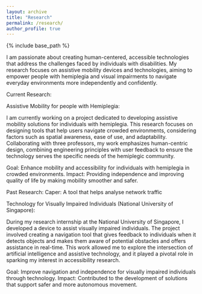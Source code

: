 ```yaml
---
layout: archive
title: "Research"
permalink: /research/
author_profile: true
---
```

{% include base_path %}

I am passionate about creating human-centered, accessible technologies that address the challenges faced by individuals with disabilities. My research focuses on assistive mobility devices and technologies, aiming to empower people with hemiplegia and visual impairments to navigate everyday environments more independently and confidently.

Current Research:

Assistive Mobility for people with Hemiplegia:

I am currently working on a project dedicated to developing assistive mobility solutions for individuals with hemiplegia. This research focuses on designing tools that help users navigate crowded environments, considering factors such as spatial awareness, ease of use, and adaptability. Collaborating with three professors, my work emphasizes human-centric design, combining engineering principles with user feedback to ensure the technology serves the specific needs of the hemiplegic community.

Goal: Enhance mobility and accessibility for individuals with hemiplegia in crowded environments.
Impact: Providing independence and improving quality of life by making mobility smoother and safer.

Past Research:
Caper: A tool that helps analyse network traffic


Technology for Visually Impaired Individuals (National University of Singapore): 

During my research internship at the National University of Singapore, I developed a device to assist visually impaired individuals. The project involved creating a navigation tool that gives feedback to individuals when it detects objects and makes them aware of potential obstacles and offers assistance in real-time. This work allowed me to explore the intersection of artificial intelligence and assistive technology, and it played a pivotal role in sparking my interest in accessibility research.

Goal: Improve navigation and independence for visually impaired individuals through technology.
Impact: Contributed to the development of solutions that support safer and more autonomous movement.


